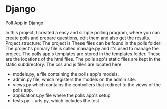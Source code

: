 # Django
Poll App in Django

In this project, I created a easy and simple polling program, where you can create polls and prepare questions, edit them and also get the results.
Project structure: 
The project is 
These files can be found in the polls folder: 
The project's primary file is called manage.py and it's used to manage the project. The polls app's templates are stored in the templates folder. 
These are the locations of the html files. The polls app's static files are kept in the static subdirectory. The css and js files are located here. 
- models.py, a file containing the polls app's models. 
- admin.py file, which registers the models on the admin site. 
- views.py which contains the controllers that redirect to the views of the polls app.
- applications.py file where the polls app's setup
- tests.py. - urls.py, which includes the test


